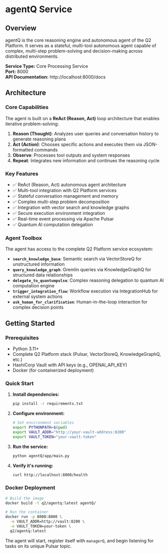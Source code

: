 # agentQ Service

## Overview

agentQ is the core reasoning engine and autonomous agent of the Q2 Platform. It serves as a stateful, multi-tool autonomous agent capable of complex, multi-step problem-solving and decision-making across distributed environments.

**Service Type:** Core Processing Service  
**Port:** 8000  
**API Documentation:** http://localhost:8000/docs  

## Architecture

### Core Capabilities
The agent is built on a **ReAct (Reason, Act)** loop architecture that enables iterative problem-solving:

1. **Reason (Thought)**: Analyzes user queries and conversation history to generate reasoning plans
2. **Act (Action)**: Chooses specific actions and executes them via JSON-formatted commands  
3. **Observe**: Processes tool outputs and system responses
4. **Repeat**: Integrates new information and continues the reasoning cycle

### Key Features
- ✅ ReAct (Reason, Act) autonomous agent architecture
- ✅ Multi-tool integration with Q2 Platform services
- ✅ Stateful conversation management and memory
- ✅ Complex multi-step problem decomposition
- ✅ Integration with vector search and knowledge graphs
- ✅ Secure execution environment integration
- ✅ Real-time event processing via Apache Pulsar
- ✅ Quantum AI computation delegation

### Agent Toolbox
The agent has access to the complete Q2 Platform service ecosystem:

- **`search_knowledge_base`**: Semantic search via VectorStoreQ for unstructured information
- **`query_knowledge_graph`**: Gremlin queries via KnowledgeGraphQ for structured data relationships
- **`delegate_to_quantumpulse`**: Complex reasoning delegation to quantum AI computation engine
- **`trigger_integration_flow`**: Workflow execution via IntegrationHub for external system actions
- **`ask_human_for_clarification`**: Human-in-the-loop interaction for complex decision points

## Getting Started

### Prerequisites
- Python 3.11+
- Complete Q2 Platform stack (Pulsar, VectorStoreQ, KnowledgeGraphQ, etc.)
- HashiCorp Vault with API keys (e.g., OPENAI_API_KEY)
- Docker (for containerized deployment)

### Quick Start

1. **Install dependencies:**
   ```bash
   pip install -r requirements.txt
   ```

2. **Configure environment:**
   ```bash
   # Set environment variables
   export PYTHONPATH=$(pwd)
   export VAULT_ADDR="http://your-vault-address:8200"
   export VAULT_TOKEN="your-vault-token"
   ```

3. **Run the service:**
   ```bash
   python agentQ/app/main.py
   ```

4. **Verify it's running:**
   ```bash
   curl http://localhost:8000/health
   ```

### Docker Deployment

```bash
# Build the image
docker build -t q2/agentq:latest agentQ/

# Run the container
docker run -p 8000:8000 \
  -e VAULT_ADDR=http://vault:8200 \
  -e VAULT_TOKEN=your-token \
  q2/agentq:latest
```

The agent will start, register itself with `managerQ`, and begin listening for tasks on its unique Pulsar topic.
